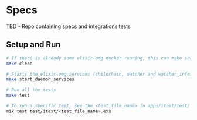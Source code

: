 # Specs

TBD - Repo containing specs and integrations tests

## Setup and Run

```sh
# If there is already some elixir-omg docker running, this can make sure it is cleaned up
make clean

# Starts the elixir-omg services (childchain, watcher and watcher_info) as background services
make start_daemon_services

# Run all the tests
make test

# To run a specific test, see the <test_file_name> in apps/itest/test/
mix test test/itest/<test_file_name>.exs
```
